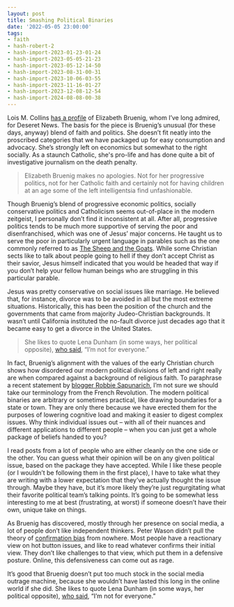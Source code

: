 ```yaml
---
layout: post
title: Smashing Political Binaries
date: '2022-05-05 23:00:00'
tags:
- faith
- hash-robert-2
- hash-import-2023-01-23-01-24
- hash-import-2023-05-05-21-23
- hash-import-2023-05-12-14-50
- hash-import-2023-08-31-00-31
- hash-import-2023-10-06-03-55
- hash-import-2023-11-16-01-27
- hash-import-2023-12-08-12-54
- hash-import-2024-08-08-00-38
---
```


Lois M. Collins [has a profile](https://www.deseret.com/2022/4/25/23025656/the-contrarian-liz-bruenig-progressive-catholic-atlantic-theology) of Elizabeth Bruenig, whom I’ve long admired, for Deseret News. The basis for the piece is Bruenig’s unusual (for these days, anyway) blend of faith and politics. She doesn’t fit neatly into the proscribed categories that we have packaged up for easy consumption and advocacy. She’s strongly left on economics but somewhat to the right socially. As a staunch Catholic, she's pro-life and has done quite a bit of investigative journalism on the death penalty.

> Elizabeth Bruenig makes no apologies. Not for her progressive politics, not for her Catholic faith and certainly not for having children at an age some of the left intelligentsia find unfashionable.

Though Bruenig’s blend of progressive economic politics, socially conservative politics and Catholicism seems out-of-place in the modern zeitgeist, I personally don’t find it inconsistent at all. After all, progressive politics tends to be much more supportive of serving the poor and disenfranchised, which was one of Jesus’ major concerns. He taught us to serve the poor in particularly urgent language in parables such as the one commonly referred to as [The Sheep and the Goats](https://en.wikipedia.org/wiki/The_Sheep_and_the_Goats). While some Christian sects like to talk about people going to hell if they don’t accept Christ as their savior, Jesus himself indicated that you would be headed that way if you don’t help your fellow human beings who are struggling in this particular parable.

Jesus was pretty conservative on social issues like marriage. He believed that, for instance, divorce was to be avoided in all but the most extreme situations. Historically, this has been the position of the church and the governments that came from majority Judeo-Christian backgrounds. It wasn’t until California instituted the no-fault divorce just decades ago that it became easy to get a divorce in the United States.

> She likes to quote Lena Dunham (in some ways, her political opposite), [who said](https://www.thecut.com/2018/11/lena-dunham-comes-to-terms-with-herself.html), “I’m not for everyone.”

In fact, Bruenig’s alignment with the values of the early Christian church shows how disordered our modern political divisions of left and right really are when compared against a background of religious faith. To paraphrase a recent statement by [blogger Robbie Sapunarich](https://robertsapunarich.com), I’m not sure we should take our terminology from the French Revolution. The modern political binaries are arbitrary or sometimes practical, like drawing boundaries for a state or town. They are only there because we have erected them for the purposes of lowering cognitive load and making it easier to digest complex issues. Why think individual issues out – with all of their nuances and different applications to different people – when you can just get a whole package of beliefs handed to you?

I read posts from a lot of people who are either cleanly on the one side or the other. You can guess what their opinion will be on any given political issue, based on the package they have accepted. While I like these people (or I wouldn’t be following them in the first place), I have to take what they are writing with a lower expectation that they’ve actually thought the issue through. Maybe they have, but it’s more likely they’re just regurgitating what their favorite political team’s talking points. It’s going to be somewhat less interesting to me at best (frustrating, at worst) if someone doesn’t have their own, unique take on things.

As Bruenig has discovered, mostly through her presence on social media, a lot of people don’t like independent thinkers. Peter Wason didn’t pull the theory of [confirmation bias](https://en.wikipedia.org/wiki/Confirmation_bias) from nowhere. Most people have a reactionary view on hot button issues, and like to read whatever confirms their initial view. They don’t like challenges to that view, which put them in a defensive posture. Online, this defensiveness can come out as rage.

It’s good that Bruenig doesn’t put too much stock in the social media outrage machine, because she wouldn’t have lasted this long in the online world if she did. She likes to quote Lena Dunham (in some ways, her political opposite), [who said](https://www.thecut.com/2018/11/lena-dunham-comes-to-terms-with-herself.html), “I’m not for everyone.”

